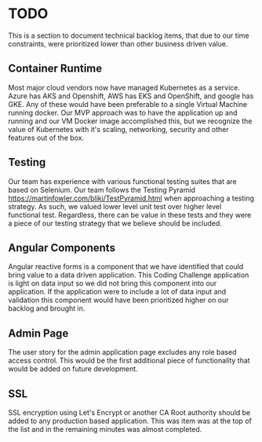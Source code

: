 # TODO
This is a section to document technical backlog items, that due to our time constraints, were prioritized lower than other business driven value.

## Container Runtime

Most major cloud vendors now have managed Kubernetes as a service. Azure has AKS and Openshift, AWS has EKS and OpenShift, and google has GKE. Any of these would have been preferable to a single Virtual Machine running docker. Our MVP approach was to have the application up and running and our VM Docker image accomplished this, but we recognize the value of Kubernetes with it's scaling, networking, security and other features out of the box.

## Testing

Our team has experience with various functional testing suites that are based on Selenium. Our team follows the Testing Pyramid https://martinfowler.com/bliki/TestPyramid.html when approaching a testing strategy. As such, we valued lower level unit test over higher level functional test. Regardless, there can be value in these tests and they were a piece of our testing strategy that we believe should be included.

## Angular Components

Angular reactive forms is a component that we have identified that could bring value to a data driven application. This Coding Challenge application is light on data input so we did not bring this component into our application. If the application were to include a lot of data input and validation this component would have been prioritized higher on our backlog and brought in.

## Admin Page

The user story for the admin application page excludes any role based access control. This would be the first additional piece of functionality that would be added on future development.

## SSL

SSL encryption using Let's Encrypt or another CA Root authority should be added to any production based application. This was item was at the top of the list and in the remaining minutes was almost completed.